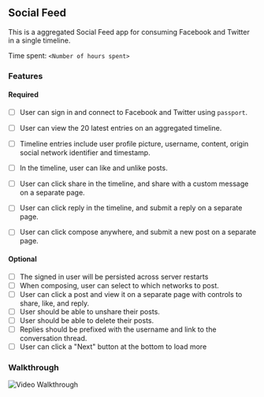 ## Social Feed

This is a aggregated Social Feed app for consuming Facebook and Twitter in a single timeline.

Time spent: `<Number of hours spent>`

### Features

#### Required

- [ ] User can sign in and connect to Facebook and Twitter using `passport`.
- [ ] User can view the 20 latest entries on an aggregated timeline.
- [ ] Timeline entries include user profile picture, username, content, origin social network identifier and timestamp.
- [ ] In the timeline, user can like and unlike posts.
- [ ] User can click share in the timeline, and share with a custom message on a separate page.
- [ ] User can click reply in the timeline, and submit a reply on a separate page.
- [ ] User can click compose anywhere, and submit a new post on a separate page.


#### Optional

- [ ] The signed in user will be persisted across server restarts
- [ ] When composing, user can select to which networks to post.
- [ ] User can click a post and view it on a separate page with controls to share, like, and reply.
- [ ] User should be able to unshare their posts.
- [ ] User should be able to delete their posts.
- [ ] Replies should be prefixed with the username and link to the conversation thread.
- [ ] User can click a "Next" button at the bottom to load more 

### Walkthrough

![Video Walkthrough](...)



